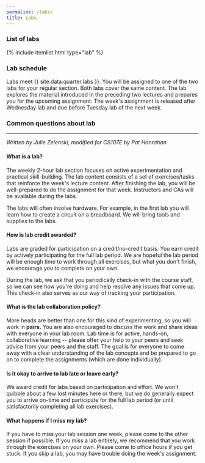 ```yaml
---
permalink: /labs/
title: Labs
---
```


### List of labs
{% include itemlist.html type="lab" %}

### Lab schedule
Labs meet {{ site.data.quarter.labs }}. You will be assigned to one of the two labs for your regular section. Both labs cover the same content. The lab explores the material introduced in the preceding two lectures and prepares you for the upcoming assignment. The week's assignment is released after Wednesday lab and due before Tuesday lab of the next week.

### Common questions about lab
---

*Written by Julie Zelenski, modified for CS107E by Pat Hanrahan*

#### What is a lab?

The weekly 2-hour lab section focuses on active experimentation and practical skill-building. 
The lab content consists of a set of exercises/tasks that reinforce the week's lecture content.
After finishing the lab, you will be well-prepared to do the assignment for that week.
Instructors and CAs will be available during the labs.

The labs will often involve hardware.
For example, in the first lab you will learn 
how to create a circuit on a breadboard.
We will bring tools and supplies to the labs. 

#### How is lab credit awarded?

Labs are graded for participation on a credit/no-credit basis.
You earn credit by actively participating for the full lab period.
We are hopeful the lab period will be enough time to work through all exercises,
but what you don't finish, we encourage you to complete on your own.

During the lab, we ask that you periodically check-in with the course staff, so we can see how you're doing and help resolve any issues that come up. This check-in also serves as our way of tracking your participation.


#### What is the lab collaboration policy?

More heads are better than one for this kind of experimenting,
so you will work in **pairs.** 
You are also encouraged to discuss the work 
and share ideas with everyone in your lab room.
Lab time is for active, hands-on, collaborative learning 
-- please offer your help to your peers 
and seek advice from your peers and the staff.
The goal is for everyone to come away 
with a clear understanding of the lab concepts 
and be prepared to go on to complete the assignments 
(which are done individually).

#### Is it okay to arrive to lab late or leave early?

We award credit for labs based on participation and effort.
We won't quibble about a few lost minutes here or there, but we do generally expect you to arrive on-time and participate for the full lab period  (or until satisfactorily completing all lab exercises).

#### What happens if I miss my lab?

If you have to miss your lab session one week, 
please come to the other session if possible. If you 
miss a lab entirely, we recommend that you work through the exercises on your own. Please come to office hours if you get stuck. If you skip a lab, you may have trouble doing the week's assignment.

